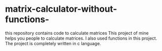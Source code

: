 # matrix-calculator-without-functions-
this repository contains code to calculate matrices 
This project of mine helps you people to calculate matrices.
I also used functions in this project. 
The project is completely written in c language.

